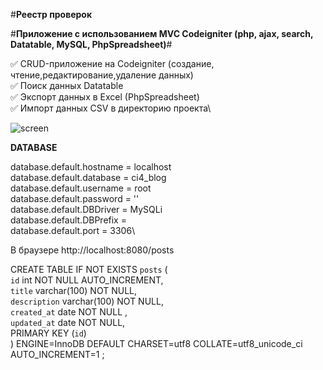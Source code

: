 #__Реестр проверок__

#__Приложение с использованием MVC Codeigniter (php, ajax, search, Datatable, MySQL, PhpSpreadsheet)__#

:white_check_mark: CRUD-приложение на Codeigniter (создание, чтение,редактирование,удаление данных)\
:white_check_mark: Поиск данных Datatable\
:white_check_mark: Экспорт данных в Excel (PhpSpreadsheet)\
:white_check_mark: Импорт данных CSV в директорию проекта\

![screen](https://user-images.githubusercontent.com/132344932/235660006-4abd6493-8880-4d8b-ad1f-a3b74e9f5fd7.png)



__DATABASE__

database.default.hostname = localhost\
database.default.database = ci4_blog\
database.default.username = root\
database.default.password = ''\
database.default.DBDriver = MySQLi\
database.default.DBPrefix =\
database.default.port = 3306\

В браузере http://localhost:8080/posts

CREATE TABLE IF NOT EXISTS `posts` (\
  `id` int NOT NULL AUTO_INCREMENT,\
  `title` varchar(100)  NOT NULL,\
  `description` varchar(100) NOT NULL,\
  `created_at` date NOT NULL ,\
  `updated_at` date NOT NULL,\
  PRIMARY KEY (`id`)\
) ENGINE=InnoDB  DEFAULT CHARSET=utf8 COLLATE=utf8_unicode_ci AUTO_INCREMENT=1 ;
